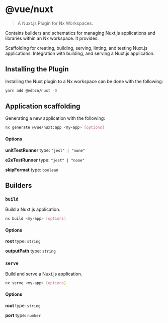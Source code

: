 # @vue/nuxt

> A Nuxt.js Plugin for Nx Workspaces.

Contains builders and schematics for managing Nuxt.js applications and libraries within an Nx workspace. It provides:

Scaffolding for creating, building, serving, linting, and testing Nuxt.js applications.
Integration with building, and serving a Nuxt.js application.

## Installing the Plugin

Installing the Nuxt plugin to a Nx workspace can be done with the following:

```bash
yarn add @edbzn/nuxt -D
```

## Application scaffolding

Generating a new application with the following:

```bash
nx generate @vue/nuxt:app <my-app> [options]
```

#### Options

**unitTestRunner** type: `"jest" | "none"`

**e2eTestRunner** type: `"jest" | "none"`

**skipFormat** type: `boolean`

## Builders

### `build`

Build a Nuxt.js application.

```bash
nx build <my-app> [options]
```

#### Options

**root** type: `string`

**outputPath** type: `string`

### `serve`

Build and serve a Nuxt.js application.

```bash
nx serve <my-app> [options]
```

#### Options

**root** type: `string`

**port** type: `number`
